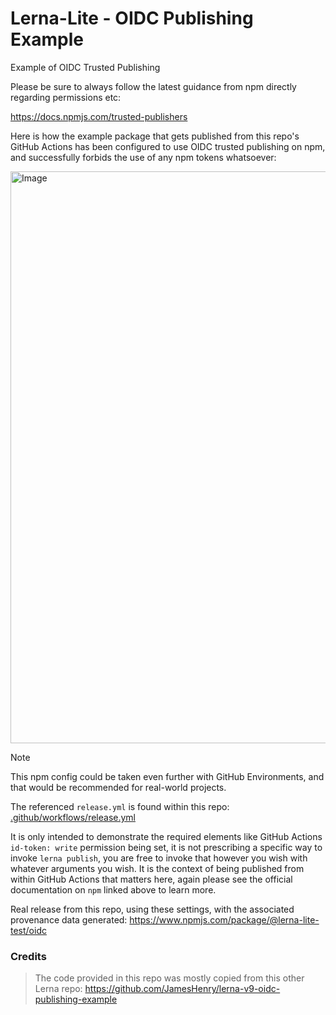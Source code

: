 # Lerna-Lite - OIDC Publishing Example

Example of OIDC Trusted Publishing

Please be sure to always follow the latest guidance from npm directly regarding permissions etc:

https://docs.npmjs.com/trusted-publishers

Here is how the example package that gets published from this repo's GitHub Actions has been configured to use OIDC trusted publishing on npm, and successfully forbids the use of any npm tokens whatsoever:

<img width="911" height="915" alt="Image" src="https://github.com/user-attachments/assets/7595a662-8ec1-41bc-aa97-03af3a1b036b" />

<br>

> [!NOTE]
> This npm config could be taken even further with GitHub Environments, and that would be recommended for real-world projects.

The referenced `release.yml` is found within this repo: [.github/workflows/release.yml](.github/workflows/release.yml)

It is only intended to demonstrate the required elements like GitHub Actions `id-token: write` permission being set, it is not prescribing a specific way to invoke `lerna publish`, you are free to invoke that however you wish with whatever arguments you wish. It is the context of being published from within GitHub Actions that matters here, again please see the official documentation on `npm` linked above to learn more.

Real release from this repo, using these settings, with the associated provenance data generated: https://www.npmjs.com/package/@lerna-lite-test/oidc

### Credits

> The code provided in this repo was mostly copied from this other Lerna repo:
> https://github.com/JamesHenry/lerna-v9-oidc-publishing-example